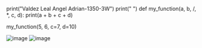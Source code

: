 print("Valdez Leal Angel Adrian-1350-3W")
print(" ")
def my_function(a, b, /, *, c, d):
    print(a + b + c + d)

my_function(5, 6, c=7, d=10)

![image](https://github.com/user-attachments/assets/6de2846d-1abe-42de-a62b-9702f1510e39)
![image](https://github.com/user-attachments/assets/b5d82eec-8f39-4121-9286-ce90aa43c2be)
